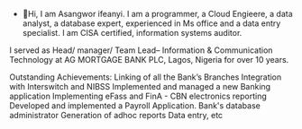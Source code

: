 - 👋Hi, I am Asangwor ifeanyi. I am a programmer, a Cloud Engieere, a data analyst, a database expert, experienced in Ms office and a data entry specialist. I am CISA certified, information systems auditor.

I served as Head/ manager/ Team Lead– Information & Communication Technology at AG MORTGAGE BANK PLC, Lagos, Nigeria for over 10 years.

Outstanding Achievements:
Linking of all the Bank’s Branches
Integration with Interswitch and NIBSS
Implemented and managed  a new Banking application
Implementing eFass and FinA - CBN electronics reporting
Developed and implemented a Payroll Application.
Bank's database administrator
Generation of adhoc reports
Data entry, etc


 

